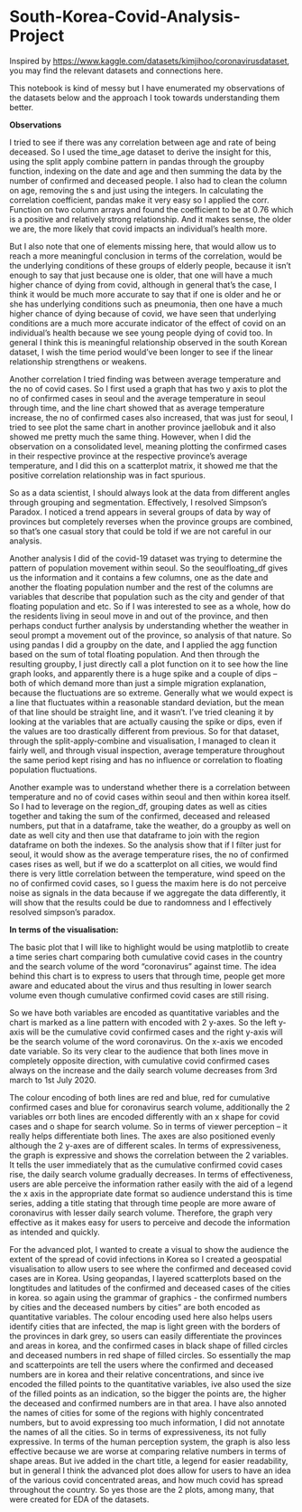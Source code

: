 # South-Korea-Covid-Analysis-Project

Inspired by https://www.kaggle.com/datasets/kimjihoo/coronavirusdataset, you may find the relevant datasets and connections here.

This notebook is kind of messy but I have enumerated my observations of the datasets below and the approach I took towards understanding them better. 

**Observations**

I tried to see if there was any correlation between age and rate of being deceased. So I used the time_age dataset to derive the insight for this, using the split apply combine pattern in pandas through the groupby function, indexing on the date and age and then summing the data by the number of confirmed and deceased people. I also had to clean the column on age, removing the s and just using the integers. In calculating the correlation coefficient, pandas make it very easy so I applied the corr. Function on two column arrays and found the coefficient to be at 0.76 which is a positive and relatively strong relationship. And it makes sense, the older we are, the more likely that covid impacts an individual’s health more. 


But I also note that one of elements missing here, that would allow us to reach a more meaningful conclusion in terms of the correlation, would be the underlying conditions of these groups of elderly people, because it isn’t enough to say that just because one is older, that one will have a much higher chance of dying from covid, although in general that’s the case, I think it would be much more accurate to say that if one is older and he or she has underlying conditions such as pneumonia, then one have a much higher chance of dying because of covid, we have seen that underlying conditions are a much more accurate indicator of the effect of covid on an individual’s health because we see young people dying of covid too. In general I think this is meaningful relationship observed in the south Korean dataset, I wish the time period would’ve been longer to see if the linear relationship strengthens or weakens. 


Another correlation I tried finding was between average temperature and the no of covid cases. So I first used a graph that has two y axis to plot the no of confirmed cases in seoul and the average temperature in seoul through time, and the line chart showed that as average temperature increase, the no of confirmed cases also increased, that was just for seoul, I tried to see plot the same chart in another province jaellobuk and it also showed me pretty much the same thing. However, when I did the observation on a consolidated level, meaning plotting the confirmed cases in their respective province at the respective province’s average temperature, and I did this on a scatterplot matrix, it showed me that the positive correlation relationship was in fact spurious. 


So as a data scientist, I should always look at the data from different angles through grouping and segmentation. Effectively, I resolved Simpson’s Paradox. I noticed a trend appears in several groups of data by way of provinces but completely reverses when the province groups are combined, so that’s one casual story that could be told if we are not careful in our analysis. 

Another analysis I did of the covid-19 dataset was trying to determine the pattern of population movement within seoul. So the seoulfloating_df gives us the information and it contains a few columns, one as the date and another the floating population number and the rest of the columns are variables that describe that population such as the city and gender of that floating population and etc. So if I was interested to see as a whole, how do the residents living in seoul move in and out of the province, and then perhaps conduct further analysis by understanding whether the weather in seoul prompt a movement out of the province, so analysis of that nature. So using pandas I did a groupby on the date, and I applied the agg function based on the sum of total floating population. And then through the resulting groupby, I just directly call a plot function on it to see how the line graph looks, and apparently there is a huge spike and a couple of dips – both of which demand more than just a simple migration explanation, because the fluctuations are so extreme. Generally what we would expect is a line that fluctuates within a reasonable standard deviation, but the mean of that line should be straight line, and it wasn’t. I’ve tried cleaning it by looking at the variables that are actually causing the spike or dips, even if the values are too drastically different from previous. So for that dataset, through the split-apply-combine and visualisation, I managed to clean it fairly well, and through visual inspection, average temperature throughout the same period kept rising and has no influence or correlation to floating population fluctuations. 

Another example was to understand whether there is a correlation between temperature and no of covid cases within seoul and then within korea itself. So I had to leverage on the region_df, grouping dates as well as cities together and taking the sum of the confirmed, deceased and released numbers, put that in a dataframe, take the weather, do a groupby as well on date as well city and then use that dataframe to join with the region dataframe on both the indexes. So the analysis show that if I filter just for seoul, it would show as the average temperature rises, the no of confirmed cases rises as well, but if we do a scatterplot on all cities, we would find there is very little correlation between the temperature, wind speed on the no of confirmed covid cases, so I guess the maxim here is do not perceive noise as signals in the data because if we aggregate the data differently, it will show that the results could be due to randomness and I effectively resolved simpson’s paradox.

**In terms of the visualisation:**

The basic plot that I will like to highlight would be using matplotlib to create a time series chart comparing both cumulative covid cases in the country and the search volume of the word “coronavirus” against time. The idea behind this chart is to express to users that through time, people get more aware and educated about the virus and thus resulting in lower search volume even though cumulative confirmed covid cases are still rising. 


So we have both variables are encoded as quantitative variables and the chart is marked as a line pattern with encoded with 2 y-axes. So the left y-axis will be the cumulative covid confirmed cases and the right y-axis will be the search volume of the word coronavirus. On the x-axis we encoded date variable. So its very clear to the audience that both lines move in completely opposite direction, with cumulative covid confirmed cases always on the increase and the daily search volume decreases from 3rd march to 1st July 2020. 


The colour encoding of both lines are red and blue, red for cumulative confirmed cases and blue for coronavirus search volume, additionally the 2 variables orr both lines are encoded differently with an x shape for covid cases and o shape for search volume. So in terms of viewer perception – it really helps differentiate both lines. The axes are also positioned evenly although the 2 y-axes are of different scales. In terms of expressiveness, the graph is expressive and shows the correlation between the 2 variables. It tells the user immediately that as the cumulative confirmed covid cases rise, the daily search volume gradually decreases. 
In terms of effectiveness, users are able perceive the information rather easily with the aid of a legend the x axis in the appropriate date format so audience understand this is time series, adding a title stating that through time people are more aware of coronavirus with lesser daily search volume. Therefore, the graph very effective as it makes easy for users to perceive and decode the information as intended and quickly. 


For the advanced plot, I wanted to create a visual to show the audience the extent of the spread of covid infections in Korea so I created a geospatial visualisation to allow users to see where the confirmed and deceased covid cases are in Korea. Using geopandas, I layered scatterplots based on the longtitudes and latitudes of the confirmed and deceased cases of the cities in korea. so again using the grammar of graphics - the confirmed numbers by cities and the deceased numbers by cities” are both encoded as quantitative variables. The colour encoding used here also helps users identify cities that are infected, the map is light green with the borders of the provinces in dark grey, so users can easily differentiate the provinces and areas in korea, and the confirmed cases in black shape of filled circles and deceased numbers in red shape of filled circles. So essentially the map and scatterpoints are tell the users where the confirmed and deceased numbers are in korea and their relative concentrations, and since ive encoded the filled points to the quantitative variables, ive also used the size of the filled points as an indication, so the bigger the points are, the higher the deceased and confirmed numbers are in that area. I have also annoted the names of cities for some of the regions with highly concentrated numbers, but to avoid expressing too much information, I did not annotate the names of all the cities. So in terms of expressiveness, its not fully expressive. In terms of the human perception system, the graph is also less effective because we are worse at comparing relative numbers in terms of shape areas. But ive added in the chart title, a legend for easier readability, but in general I think the advanced plot does allow for users to have an idea of the various covid concentrated areas, and how much covid has spread throughout the country. So yes those are the 2 plots, among many, that were created for EDA of the datasets. 

